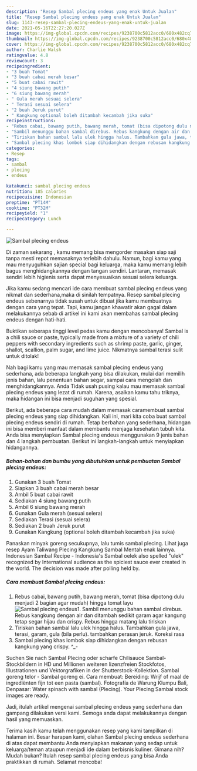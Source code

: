 ```yaml
---
description: "Resep Sambal plecing endeus yang enak Untuk Jualan"
title: "Resep Sambal plecing endeus yang enak Untuk Jualan"
slug: 1143-resep-sambal-plecing-endeus-yang-enak-untuk-jualan
date: 2021-05-16T22:27:20.027Z
image: https://img-global.cpcdn.com/recipes/9238700c5812acc0/680x482cq70/sambal-plecing-endeus-foto-resep-utama.jpg
thumbnail: https://img-global.cpcdn.com/recipes/9238700c5812acc0/680x482cq70/sambal-plecing-endeus-foto-resep-utama.jpg
cover: https://img-global.cpcdn.com/recipes/9238700c5812acc0/680x482cq70/sambal-plecing-endeus-foto-resep-utama.jpg
author: Charlie Walsh
ratingvalue: 4.8
reviewcount: 3
recipeingredient:
- "3 buah Tomat"
- "3 buah cabai merah besar"
- "5 buat cabai rawit"
- "4 siung bawang putih"
- "6 siung bawang merah"
- " Gula merah sesuai selera"
- " Terasi sesuai selera"
- "2 buah Jeruk purut"
- " Kangkung optional boleh ditambah kecambah jika suka"
recipeinstructions:
- "Rebus cabai, bawang putih, bawang merah, tomat (bisa dipotong dulu menjadi 2 bagian agar mudah) hingga tomat layu"
- "Sambil menunggu bahan sambal direbus. Rebus kangkung dengan air dan ditambah sedikit garam agar kangung tetap segar hijau dan crispy. Rebus hingga matang lalu tiriskan"
- "Tiriskan bahan sambal lalu ulek hingga halus. Tambahkan gula jawa, terasi, garam, gula (bila perlu). tambahkan perasan jeruk. Koreksi rasa"
- "Sambal plecing khas lombok siap dihidangkan dengan rebusan kangkung yang crispy. ^_-"
categories:
- Resep
tags:
- sambal
- plecing
- endeus

katakunci: sambal plecing endeus 
nutrition: 185 calories
recipecuisine: Indonesian
preptime: "PT14M"
cooktime: "PT32M"
recipeyield: "1"
recipecategory: Lunch

---
```



![Sambal plecing endeus](https://img-global.cpcdn.com/recipes/9238700c5812acc0/680x482cq70/sambal-plecing-endeus-foto-resep-utama.jpg)

Di zaman  sekarang , kamu memang bisa mengorder masakan siap saji tanpa mesti repot memasaknya terlebih dahulu. Namun, bagi kamu yang mau menyuguhkan sajian special bagi keluarga, maka kamu memang lebih bagus menghidangkannya dengan tangan sendiri. Lantaran, memasak sendiri lebih higienis serta dapat menyesuaikan sesuai selera keluarga.

Jika kamu sedang mencari ide cara membuat sambal plecing endeus yang nikmat dan sederhana,maka di sinilah tempatnya. Resep sambal plecing endeus  sebenarnya tidak susah untuk dibuat jika kamu membuatnya dengan cara yang tepat. Tapi, kamu jangan khawatir akan gagal dalam melakukannya 
sebab di artikel ini kami akan membahas sambal plecing endeus dengan hati-hati.  

Buktikan seberapa tinggi level pedas kamu dengan mencobanya! Sambal is a chili sauce or paste, typically made from a mixture of a variety of chili peppers with secondary ingredients such as shrimp paste, garlic, ginger, shallot, scallion, palm sugar, and lime juice. Nikmatnya sambal terasi sulit untuk ditolak!

Nah bagi kamu yang mau memasak sambal plecing endeus yang sederhana, ada beberapa langkah yang bisa dilakukan, mulai dari memilih jenis bahan, lalu penentuan bahan segar, sampai cara mengolah dan menghidangkannya. Anda Tidak usah pusing kalau mau memasak sambal plecing endeus yang lezat di rumah. Karena, asalkan kamu  tahu triknya, maka hidangan ini bisa menjadi suguhan yang spesial.

Berikut, ada beberapa cara mudah dalam memasak caramembuat sambal plecing endeus yang siap dihidangkan. Kali ini, mari kita coba buat sambal plecing endeus sendiri di rumah. Tetap berbahan yang sederhana, hidangan ini bisa memberi manfaat dalam membantu menjaga kesehatan tubuh kita. Anda bisa menyiapkan Sambal plecing endeus menggunakan 9 jenis bahan dan 4 langkah pembuatan. Berikut ini langkah-langkah untuk menyiapkan hidangannya.

<!--inarticleads1-->

##### Bahan-bahan dan bumbu yang dibutuhkan untuk pembuatan Sambal plecing endeus:

1. Gunakan 3 buah Tomat
1. Siapkan 3 buah cabai merah besar
1. Ambil 5 buat cabai rawit
1. Sediakan 4 siung bawang putih
1. Ambil 6 siung bawang merah
1. Gunakan  Gula merah (sesuai selera)
1. Sediakan  Terasi (sesuai selera)
1. Sediakan 2 buah Jeruk purut
1. Gunakan  Kangkung (optional boleh ditambah kecambah jika suka)


Panaskan minyak goreng secukupnya, lalu tumis sambal plecing. Lihat juga resep Ayam Taliwang Plecing Kangkung Sambal Mentah enak lainnya. Indonesian Sambal Recipe - Indonesia&#39;s Sambal oelek also spelled &#34;ulek&#34; recognized by International audience as the spiciest sauce ever created in the world. The decision was made after polling held by. 

<!--inarticleads2-->

##### Cara membuat Sambal plecing endeus:

1. Rebus cabai, bawang putih, bawang merah, tomat (bisa dipotong dulu menjadi 2 bagian agar mudah) hingga tomat layu
<img src="https://img-global.cpcdn.com/steps/f19f9c2448610e35/160x128cq70/sambal-plecing-endeus-langkah-memasak-1-foto.jpg" alt="Sambal plecing endeus">1. Sambil menunggu bahan sambal direbus. Rebus kangkung dengan air dan ditambah sedikit garam agar kangung tetap segar hijau dan crispy. Rebus hingga matang lalu tiriskan
1. Tiriskan bahan sambal lalu ulek hingga halus. Tambahkan gula jawa, terasi, garam, gula (bila perlu). tambahkan perasan jeruk. Koreksi rasa
1. Sambal plecing khas lombok siap dihidangkan dengan rebusan kangkung yang crispy. ^_-


Suchen Sie nach Sambal Plecing oder scharfe Chilisauce Sambal-Stockbildern in HD und Millionen weiteren lizenzfreien Stockfotos, Illustrationen und Vektorgrafiken in der Shutterstock-Kollektion. Sambal goreng telor - Sambal goreng ei. Cara membuat: Bereiding: Wrijf of maal de ingrediënten fijn tot een pasta (sambal). Fotografía de Warung Klumpu Bali, Denpasar: Water spinach with sambal (Plecing). Your Plecing Sambal stock images are ready. 

Jadi, itulah artikel mengenai  sambal plecing endeus  yang sederhana dan gampang dilakukan versi kami. Semoga anda dapat melakukannya dengan hasil yang memuaskan. 

Terima kasih kamu telah menggunakan resep yang kami tampilkan di halaman ini. Besar harapan kami, olahan  Sambal plecing endeus sederhana di atas dapat membantu Anda menyiapkan makanan yang sedap untuk keluarga/teman ataupun menjadi ide dalam berbisnis kuliner. Gimana nih? Mudah bukan? Itulah resep sambal plecing endeus yang bisa Anda praktikkan di rumah. Selamat mencoba!

